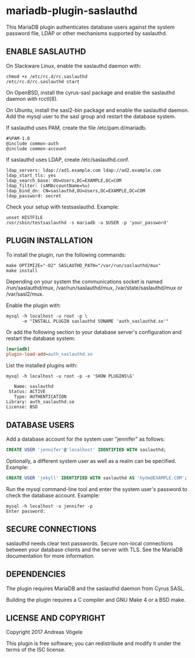 # mariadb-plugin-saslauthd

This MariaDB plugin authenticates database users against the system password
file, LDAP or other mechanisms supported by saslauthd.

## ENABLE SASLAUTHD

On Slackware Linux, enable the saslauthd daemon with:

```
chmod +x /etc/rc.d/rc.saslauthd
/etc/rc.d/rc.saslauthd start
```

On OpenBSD, install the cyrus-sasl package and enable the saslauthd daemon
with rcctl(8).

On Ubuntu, install the sasl2-bin package and enable the saslauthd daemon. Add
the mysql user to the sasl group and restart the database system.

If saslauthd uses PAM, create the file /etc/pam.d/mariadb.

```
#%PAM-1.0
@include common-auth
@include common-account
```

If saslauthd uses LDAP, create /etc/saslauthd.conf.

```
ldap_servers: ldap://ad1.example.com ldap://ad2.example.com
ldap_start_tls: yes
ldap_search_base: OU=Users,DC=EXAMPLE,DC=COM
ldap_filter: (sAMAccountName=%u)
ldap_bind_dn: CN=saslauthd,OU=Users,DC=EXAMPLE,DC=COM
ldap_password: secret
```

Check your setup with testsaslauthd. Example:

```
unset HISTFILE
/usr/sbin/testsaslauthd -s mariadb -u $USER -p 'your_password'
```

## PLUGIN INSTALLATION

To install the plugin, run the following commands:

```
make OPTIMIZE="-O2" SASLAUTHD_PATH="/var/run/saslauthd/mux"
make install
```

Depending on your system the communications socket is named
/run/saslauthd/mux, /var/run/saslauthd/mux, /var/state/saslauthd/mux or
/var/sasl2/mux.

Enable the plugin with:

```
mysql -h localhost -u root -p \
      -e "INSTALL PLUGIN saslauthd SONAME 'auth_saslauthd.so'"
```

Or add the following section to your database server's configuration and
restart the database system:

```INI
[mariadb]
plugin-load-add=auth_saslauthd.so
```

List the installed plugins with:

```
mysql -h localhost -u root -p -e 'SHOW PLUGINS\G'

   Name: saslauthd
 Status: ACTIVE
   Type: AUTHENTICATION
Library: auth_saslauthd.so
License: BSD
```

## DATABASE USERS

Add a database account for the system user "jennifer" as follows:

```SQL
CREATE USER 'jennifer'@'localhost' IDENTIFIED WITH saslauthd;
```

Optionally, a different system user as well as a realm can be specified.
Example:

```SQL
CREATE USER 'jekyll' IDENTIFIED WITH saslauthd AS 'hyde@EXAMPLE.COM';
```

Run the mysql command-line tool and enter the system user's password to
check the database account. Example:

```
mysql -h localhost -u jennifer -p
Enter password:
```

## SECURE CONNECTIONS

saslauthd needs clear text passwords. Secure non-local connections
between your database clients and the server with TLS. See the MariaDB
documentation for more information.

## DEPENDENCIES

The plugin requires MariaDB and the saslauthd daemon from Cyrus SASL.

Building the plugin requires a C compiler and GNU Make 4 or a BSD make.

## LICENSE AND COPYRIGHT

Copyright 2017 Andreas Vögele

This plugin is free software; you can redistribute and modify it under the
terms of the ISC license.
